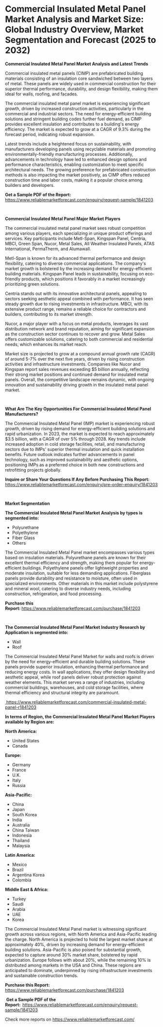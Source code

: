 <p><h1>Commercial Insulated Metal Panel Market Analysis and Market Size: Global Industry Overview, Market Segmentation and Forecast (2025 to 2032)</h1></p><p><strong>Commercial Insulated Metal Panel Market Analysis and Latest Trends</strong></p>
<p><p>Commercial insulated metal panels (CIMP) are prefabricated building materials consisting of an insulation core sandwiched between two layers of metal. These panels are widely used in commercial construction for their superior thermal performance, durability, and design flexibility, making them ideal for walls, roofing, and facades. </p><p>The commercial insulated metal panel market is experiencing significant growth, driven by increased construction activities, particularly in the commercial and industrial sectors. The need for energy-efficient building solutions and stringent building codes further fuel demand, as CIMP provides excellent insulation and contributes to a building's energy efficiency. The market is expected to grow at a CAGR of 9.3% during the forecast period, indicating robust expansion. </p><p>Latest trends include a heightened focus on sustainability, with manufacturers developing panels using recyclable materials and promoting environmentally-friendly manufacturing processes. Additionally, advancements in technology have led to enhanced design options and performance characteristics, enabling customization to meet specific architectural needs. The growing preference for prefabricated construction methods is also impacting the market positively, as CIMP offers reduced construction time and labor costs, making it a popular choice among builders and developers.</p></p>
<p><strong>Get a Sample PDF of the Report:&nbsp;</strong> <a href="https://www.reliablemarketforecast.com/enquiry/request-sample/1841203?utm_campaign=1903&utm_medium=2&utm_source=Github&utm_content=ia&utm_term=03022025&utm_id=commercial-insulated-metal-panel">https://www.reliablemarketforecast.com/enquiry/request-sample/1841203</a></p>
<p>&nbsp;</p>
<p><strong>Commercial Insulated Metal Panel Major Market Players</strong></p>
<p><p>The commercial insulated metal panel market sees robust competition among various players, each specializing in unique product offerings and services. Key participants include Metl-Span, Kingspan Panel, Centria, MBCI, Green Span, Nucor, Metal Sales, All Weather Insulated Panels, ATAS International, PermaTherm, and Alumawall.</p><p>Metl-Span is known for its advanced thermal performance and design flexibility, catering to diverse commercial applications. The company's market growth is bolstered by the increasing demand for energy-efficient building materials. Kingspan Panel leads in sustainability, focusing on eco-friendly products, which positions it favorably in a market increasingly prioritizing green solutions. </p><p>Centria stands out with its innovative architectural panels, appealing to sectors seeking aesthetic appeal combined with performance. It has seen steady growth due to rising investments in infrastructure. MBCI, with its extensive product range, remains a reliable choice for contractors and builders, contributing to its market strength. </p><p>Nucor, a major player with a focus on metal products, leverages its vast distribution network and brand reputation, aiming for significant expansion as the construction sector continues to recover and grow. Metal Sales offers customizable solutions, catering to both commercial and residential needs, which enhances its market reach.</p><p>Market size is projected to grow at a compound annual growth rate (CAGR) of around 5-7% over the next five years, driven by rising construction activities and infrastructure investments. Companies like Nucor and Kingspan report sales revenues exceeding $5 billion annually, reflecting their strong market positions and continued demand for insulated metal panels. Overall, the competitive landscape remains dynamic, with ongoing innovation and sustainability driving growth in the insulated metal panel market.</p></p>
<p>&nbsp;</p>
<p><strong>What Are The Key Opportunities For Commercial Insulated Metal Panel Manufacturers?</strong></p>
<p><p>The Commercial Insulated Metal Panel (IMP) market is experiencing robust growth, driven by rising demand for energy-efficient building solutions and rapid urbanization. In 2023, the market is expected to reach approximately $3.5 billion, with a CAGR of over 5% through 2028. Key trends include increased adoption in cold storage facilities, retail, and manufacturing sectors due to IMPs' superior thermal insulation and quick installation benefits. Future outlook indicates further advancements in panel technology, such as improved sustainability and aesthetic options, positioning IMPs as a preferred choice in both new constructions and retrofitting projects globally.</p></p>
<p><strong>Inquire or Share Your Questions If Any Before Purchasing This Report:</strong> <a href="https://www.reliablemarketforecast.com/enquiry/pre-order-enquiry/1841203?utm_campaign=1903&utm_medium=2&utm_source=Github&utm_content=ia&utm_term=03022025&utm_id=commercial-insulated-metal-panel">https://www.reliablemarketforecast.com/enquiry/pre-order-enquiry/1841203</a></p>
<p>&nbsp;</p>
<p><strong>Market Segmentation</strong></p>
<p><strong>The Commercial Insulated Metal Panel Market Analysis by types is segmented into:</strong></p>
<p><ul><li>Polyurethane</li><li>Polyethylene</li><li>Fiber Glass</li><li>Others</li></ul></p>
<p><p>The Commercial Insulated Metal Panel market encompasses various types based on insulation materials. Polyurethane panels are known for their excellent thermal efficiency and strength, making them popular for energy-efficient buildings. Polyethylene panels offer lightweight properties and moderate insulation, suitable for less demanding applications. Fiberglass panels provide durability and resistance to moisture, often used in specialized environments. Other materials in this market include polystyrene and mineral wool, catering to diverse industry needs, including construction, refrigeration, and food processing.</p></p>
<p><strong>Purchase this Report:&nbsp;</strong><a href="https://www.reliablemarketforecast.com/purchase/1841203?utm_campaign=1903&utm_medium=2&utm_source=Github&utm_content=ia&utm_term=03022025&utm_id=commercial-insulated-metal-panel">https://www.reliablemarketforecast.com/purchase/1841203</a></p>
<p>&nbsp;</p>
<p><strong>The Commercial Insulated Metal Panel Market Industry Research by Application is segmented into:</strong></p>
<p><ul><li>Wall</li><li>Roof</li></ul></p>
<p><p>The Commercial Insulated Metal Panel Market for walls and roofs is driven by the need for energy-efficient and durable building solutions. These panels provide superior insulation, enhancing thermal performance and reducing energy costs. In wall applications, they offer design flexibility and aesthetic appeal, while roof panels deliver robust protection against weather elements. This market serves a range of industries, including commercial buildings, warehouses, and cold storage facilities, where thermal efficiency and structural integrity are paramount.</p></p>
<p><a href="https://www.reliablemarketforecast.com/commercial-insulated-metal-panel-r1841203?utm_campaign=1903&utm_medium=2&utm_source=Github&utm_content=ia&utm_term=03022025&utm_id=commercial-insulated-metal-panel">&nbsp;https://www.reliablemarketforecast.com/commercial-insulated-metal-panel-r1841203</a></p>
<p><strong>In terms of Region, the Commercial Insulated Metal Panel Market Players available by Region are:</strong></p>
<p>
    <p> <strong> North America: </strong>
        <ul>
            <li>United States</li>
            <li>Canada</li>
        </ul>
        </p> 
    <p> <strong> Europe: </strong>
        <ul>
            <li>Germany</li>
            <li>France</li>
            <li>U.K.</li>
            <li>Italy</li>
            <li>Russia</li>
        </ul>
        </p> 
    <p> <strong> Asia-Pacific: </strong>
        <ul>
            <li>China</li>
            <li>Japan</li>
            <li>South Korea</li>
            <li>India</li>
            <li>Australia</li>
            <li>China Taiwan</li>
            <li>Indonesia</li>
            <li>Thailand</li>
            <li>Malaysia</li>
        </ul>
        </p> 
    <p> <strong> Latin America: </strong>
        <ul>
            <li>Mexico</li>
            <li>Brazil</li>
            <li>Argentina Korea</li>
            <li>Colombia</li>
        </ul>
        </p> 
    <p> <strong> Middle East & Africa: </strong>
        <ul>
            <li>Turkey</li>
            <li>Saudi</li>
            <li>Arabia</li>
            <li>UAE</li>
            <li>Korea</li>
        </ul>
    </p>
    </p>
<p><p>The Commercial Insulated Metal Panel market is witnessing significant growth across various regions, with North America and Asia-Pacific leading the charge. North America is projected to hold the largest market share at approximately 40%, driven by increasing demand for energy-efficient building solutions. Asia-Pacific is also poised for substantial growth, expected to capture around 30% market share, bolstered by rapid urbanization. Europe follows with about 20%, while the remaining 10% is distributed among markets in the USA and China. These regions are anticipated to dominate, underpinned by rising infrastructure investments and sustainable construction trends.</p></p>
<p><strong>Purchase this Report: </strong><a href="https://www.reliablemarketforecast.com/purchase/1841203?utm_campaign=1903&utm_medium=2&utm_source=Github&utm_content=ia&utm_term=03022025&utm_id=commercial-insulated-metal-panel">https://www.reliablemarketforecast.com/purchase/1841203</a></p>
<p>&nbsp;<strong>Get a Sample PDF of the Report:&nbsp;&nbsp;</strong><a href="https://www.reliablemarketforecast.com/enquiry/request-sample/1841203?utm_campaign=1903&utm_medium=2&utm_source=Github&utm_content=ia&utm_term=03022025&utm_id=commercial-insulated-metal-panel">https://www.reliablemarketforecast.com/enquiry/request-sample/1841203</a></p>
<p><strong></strong></p>
<p>Check more reports on <a href="https://www.reliablemarketforecast.com/?utm_campaign=1903&utm_medium=2&utm_source=Github&utm_content=ia&utm_term=03022025&utm_id=commercial-insulated-metal-panel">https://www.reliablemarketforecast.com/</a></p>